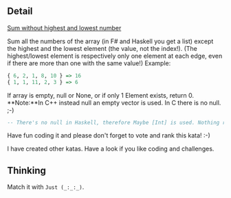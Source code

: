 ## Detail

[Sum without highest and lowest number](https://www.codewars.com/kata/sum-without-highest-and-lowest-number/train/haskell)

Sum all the numbers of the array (in F# and Haskell you get a list) except the highest and the lowest element (the value, not the index!).
(The highest/lowest element is respectively only one element at each edge, even if there are more than one with the same value!)
Example:

```haskell
{ 6, 2, 1, 8, 10 } => 16
{ 1, 1, 11, 2, 3 } => 6
```

If array is empty, null or None, or if only 1 Element exists, return 0.
**Note:**In C++ instead null an empty vector is used. In C there is no null. ;-) 

```haskell
-- There's no null in Haskell, therefore Maybe [Int] is used. Nothing represents null.
```

Have fun coding it and please don't forget to vote and rank this kata! :-) 

I have created other katas. Have a look if you like coding and challenges.

## Thinking

Match it with `Just (_:_:_)`.
